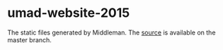 # umad-website-2015

The static files generated by Middleman. The [source](https://github.com/utcsmad/umad-website-2015/tree/gh-pages) is available on the master branch.
